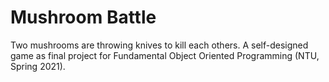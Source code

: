 # Mushroom Battle
Two mushrooms are throwing knives to kill each others.
A self-designed game as final project for Fundamental Object Oriented Programming (NTU, Spring 2021).
